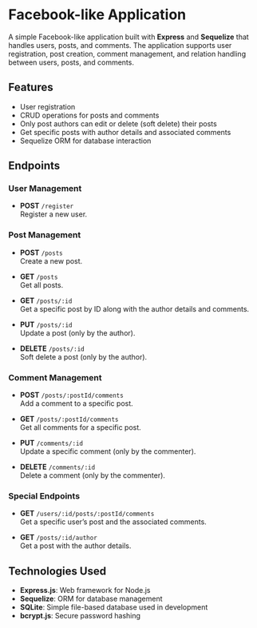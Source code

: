 # Facebook-like Application

A simple Facebook-like application built with **Express** and **Sequelize** that handles users, posts, and comments. The application supports user registration, post creation, comment management, and relation handling between users, posts, and comments.

## Features

- User registration
- CRUD operations for posts and comments
- Only post authors can edit or delete (soft delete) their posts
- Get specific posts with author details and associated comments
- Sequelize ORM for database interaction

## Endpoints

### User Management

- **POST** `/register`  
  Register a new user.

### Post Management

- **POST** `/posts`  
  Create a new post.

- **GET** `/posts`  
  Get all posts.

- **GET** `/posts/:id`  
  Get a specific post by ID along with the author details and comments.

- **PUT** `/posts/:id`  
  Update a post (only by the author).

- **DELETE** `/posts/:id`  
  Soft delete a post (only by the author).

### Comment Management

- **POST** `/posts/:postId/comments`  
  Add a comment to a specific post.

- **GET** `/posts/:postId/comments`  
  Get all comments for a specific post.

- **PUT** `/comments/:id`  
  Update a specific comment (only by the commenter).

- **DELETE** `/comments/:id`  
  Delete a comment (only by the commenter).

### Special Endpoints

- **GET** `/users/:id/posts/:postId/comments`  
  Get a specific user’s post and the associated comments.

- **GET** `/posts/:id/author`  
  Get a post with the author details.

## Technologies Used

- **Express.js**: Web framework for Node.js
- **Sequelize**: ORM for database management
- **SQLite**: Simple file-based database used in development
- **bcrypt.js**: Secure password hashing
